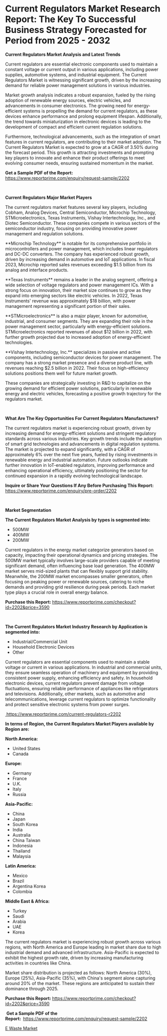 <p><h1>Current Regulators Market Research Report: The Key To Successful Business Strategy Forecasted for Period from 2025 - 2032</h1></p><p><strong>Current Regulators Market Analysis and Latest Trends</strong></p>
<p><p>Current regulators are essential electronic components used to maintain a constant voltage or current output in various applications, including power supplies, automotive systems, and industrial equipment. The Current Regulators Market is witnessing significant growth, driven by the increasing demand for reliable power management solutions in various industries.</p><p>Market growth analysis indicates a robust expansion, fueled by the rising adoption of renewable energy sources, electric vehicles, and advancements in consumer electronics. The growing need for energy-efficient systems is propelling the demand for current regulators, as these devices enhance performance and prolong equipment lifespan. Additionally, the trend towards miniaturization in electronic devices is leading to the development of compact and efficient current regulation solutions.</p><p>Furthermore, technological advancements, such as the integration of smart features in current regulators, are contributing to their market adoption. The Current Regulators Market is expected to grow at a CAGR of 3.50% during the forecast period. This growth is attracting investments and prompting key players to innovate and enhance their product offerings to meet evolving consumer needs, ensuring sustained momentum in the market.</p></p>
<p><strong>Get a Sample PDF of the Report:&nbsp;</strong> <a href="https://www.reportprime.com/enquiry/request-sample/2202?utm_campaign=2314&utm_medium=2&utm_source=Github&utm_content=ia&utm_term=18032025&utm_id=current-regulators">https://www.reportprime.com/enquiry/request-sample/2202</a></p>
<p>&nbsp;</p>
<p><strong>Current Regulators Major Market Players</strong></p>
<p><p>The current regulators market features several key players, including Cobham, Analog Devices, Central Semiconductor, Microchip Technology, STMicroelectronics, Texas Instruments, Vishay Intertechnology, Inc., and Diotec Semiconductor. These companies compete in various sectors of the semiconductor industry, focusing on providing innovative power management and regulation solutions.</p><p>**Microchip Technology** is notable for its comprehensive portfolio in microcontrollers and power management, which includes linear regulators and DC-DC converters. The company has experienced robust growth, driven by increasing demand in automotive and IoT applications. In fiscal 2023, Microchip reported sales revenues exceeding $1.5 billion from its analog and interface products.</p><p>**Texas Instruments** remains a leader in the analog segment, offering a wide selection of voltage regulators and power management ICs. With a strong focus on innovation, their market size continues to grow as they expand into emerging sectors like electric vehicles. In 2022, Texas Instruments' revenue was approximately $18 billion, with power management representing a significant portion of their sales.</p><p>**STMicroelectronics** is also a major player, known for automotive, industrial, and consumer segments. They are expanding their role in the power management sector, particularly with energy-efficient solutions. STMicroelectronics reported revenues of about $12 billion in 2022, with further growth projected due to increased adoption of energy-efficient technologies.</p><p>**Vishay Intertechnology, Inc.** specializes in passive and active components, including semiconductor devices for power management. The company has a strong market presence and a diverse product line, with revenues reaching $2.5 billion in 2022. Their focus on high-efficiency solutions positions them well for future market growth.</p><p>These companies are strategically investing in R&D to capitalize on the growing demand for efficient power solutions, particularly in renewable energy and electric vehicles, forecasting a positive growth trajectory for the regulators market.</p></p>
<p>&nbsp;</p>
<p><strong>What Are The Key Opportunities For Current Regulators Manufacturers?</strong></p>
<p><p>The current regulators market is experiencing robust growth, driven by increasing demand for energy-efficient solutions and stringent regulatory standards across various industries. Key growth trends include the adoption of smart grid technologies and advancements in digital regulation systems. The market is projected to expand significantly, with a CAGR of approximately 6% over the next five years, fueled by rising investments in renewable energy and industrial automation. Future outlooks indicate further innovation in IoT-enabled regulators, improving performance and enhancing operational efficiency, ultimately positioning the sector for continued expansion in a rapidly evolving technological landscape.</p></p>
<p><strong>Inquire or Share Your Questions If Any Before Purchasing This Report:</strong> <a href="https://www.reportprime.com/enquiry/pre-order/2202?utm_campaign=2314&utm_medium=2&utm_source=Github&utm_content=ia&utm_term=18032025&utm_id=current-regulators">https://www.reportprime.com/enquiry/pre-order/2202</a></p>
<p>&nbsp;</p>
<p><strong>Market Segmentation</strong></p>
<p><strong>The Current Regulators Market Analysis by types is segmented into:</strong></p>
<p><ul><li>500MW</li><li>400MW</li><li>200MW</li></ul></p>
<p><p>Current regulators in the energy market categorize generators based on capacity, impacting their operational dynamics and pricing strategies. The 500MW market typically involves large-scale providers capable of meeting significant demand, often influencing base load generation. The 400MW market serves mid-sized plants that can flexibly support grid stability. Meanwhile, the 200MW market encompasses smaller generators, often focusing on peaking power or renewable sources, catering to niche demands and providing grid resilience during peak periods. Each market type plays a crucial role in overall energy balance.</p></p>
<p><strong>Purchase this Report:&nbsp;</strong><a href="https://www.reportprime.com/checkout?id=2202&price=3590&utm_campaign=2314&utm_medium=2&utm_source=Github&utm_content=ia&utm_term=18032025&utm_id=current-regulators">https://www.reportprime.com/checkout?id=2202&price=3590</a></p>
<p>&nbsp;</p>
<p><strong>The Current Regulators Market Industry Research by Application is segmented into:</strong></p>
<p><ul><li>Industrial/Commercial Unit</li><li>Household Electronic Devices</li><li>Other</li></ul></p>
<p><p>Current regulators are essential components used to maintain a stable voltage or current in various applications. In industrial and commercial units, they ensure seamless operation of machinery and equipment by providing consistent power supply, enhancing efficiency and safety. In household electronic devices, current regulators prevent damage from voltage fluctuations, ensuring reliable performance of appliances like refrigerators and televisions. Additionally, other markets, such as automotive and telecommunications, leverage current regulators to optimize functionality and protect sensitive electronic systems from power surges.</p></p>
<p><a href="https://www.reportprime.com/current-regulators-r2202?utm_campaign=2314&utm_medium=2&utm_source=Github&utm_content=ia&utm_term=18032025&utm_id=current-regulators">&nbsp;https://www.reportprime.com/current-regulators-r2202</a></p>
<p><strong>In terms of Region, the Current Regulators Market Players available by Region are:</strong></p>
<p>
    <p> <strong> North America: </strong>
        <ul>
            <li>United States</li>
            <li>Canada</li>
        </ul>
        </p> 
    <p> <strong> Europe: </strong>
        <ul>
            <li>Germany</li>
            <li>France</li>
            <li>U.K.</li>
            <li>Italy</li>
            <li>Russia</li>
        </ul>
        </p> 
    <p> <strong> Asia-Pacific: </strong>
        <ul>
            <li>China</li>
            <li>Japan</li>
            <li>South Korea</li>
            <li>India</li>
            <li>Australia</li>
            <li>China Taiwan</li>
            <li>Indonesia</li>
            <li>Thailand</li>
            <li>Malaysia</li>
        </ul>
        </p> 
    <p> <strong> Latin America: </strong>
        <ul>
            <li>Mexico</li>
            <li>Brazil</li>
            <li>Argentina Korea</li>
            <li>Colombia</li>
        </ul>
        </p> 
    <p> <strong> Middle East & Africa: </strong>
        <ul>
            <li>Turkey</li>
            <li>Saudi</li>
            <li>Arabia</li>
            <li>UAE</li>
            <li>Korea</li>
        </ul>
    </p>
    </p>
<p><p>The current regulators market is experiencing robust growth across various regions, with North America and Europe leading in market share due to high industrial demand and advanced infrastructure. Asia-Pacific is expected to exhibit the highest growth rate, driven by increasing manufacturing activities in countries like China. </p><p>Market share distribution is projected as follows: North America (30%), Europe (25%), Asia-Pacific (35%), with China's segment alone capturing around 20% of the market. These regions are anticipated to sustain their dominance through 2025.</p></p>
<p><strong>Purchase this Report: </strong><a href="https://www.reportprime.com/checkout?id=2202&price=3590&utm_campaign=2314&utm_medium=2&utm_source=Github&utm_content=ia&utm_term=18032025&utm_id=current-regulators">https://www.reportprime.com/checkout?id=2202&price=3590</a></p>
<p>&nbsp;<strong>Get a Sample PDF of the Report:&nbsp;&nbsp;</strong><a href="https://www.reportprime.com/enquiry/request-sample/2202?utm_campaign=2314&utm_medium=2&utm_source=Github&utm_content=ia&utm_term=18032025&utm_id=current-regulators">https://www.reportprime.com/enquiry/request-sample/2202</a></p>
<p><strong></strong></p>
<p><p><a href="https://github.com/luhleickov/Market-Research-Report-List-1/blob/main/e-waste-market.md?utm_campaign=2314&utm_medium=2&utm_source=Github&utm_content=ia&utm_term=18032025&utm_id=current-regulators">E Waste Market</a></p></p>